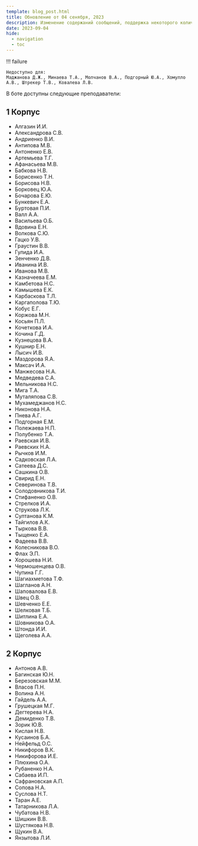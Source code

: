 ```yaml
---
template: blog_post.html
title: Обновление от 04 сенября, 2023 
description: Изменение содержаний сообщений, поддержка некоторого количества преподавателей
date: 2023-09-04
hide:
  - navigation
  - toc
---
```


!!! failure

    Недоступно для:
    Маджанова Д.Ж., Минаева Т.А., Молчанов В.А., Подгорный Ю.А., Хомулло А.В., Штрекер Т.В., Ковалева Л.В.

В боте доступны следующие преподаватели:

## 1 Корпус

- Алгазин И.И.
- Александрова С.В.
- Андриенко В.И.
- Антипова М.В.
- Антоненко Е.В.
- Артемьева Т.Г.
- Афанасьева М.В.
- Бабкова Н.В.
- Борисенко Т.Н.
- Борисова Н.В.
- Борковец Ю.А.
- Бочарова Е.Ю.
- Бункевич Е.А.
- Буртовая П.И.
- Валл А.А.
- Васильева О.Б.
- Вдовина Е.Н.
- Волкова С.Ю.
- Гацко У.В.
- Граустин В.В.
- Гулида И.А.
- Зенченко Д.В.
- Иванина И.В.
- Иванова М.В.
- Казначеева Е.М.
- Камбетова Н.С.
- Камышева Е.К.
- Карбаскова Т.Л.
- Каргаполова Т.Ю.
- Кобус Е.Г.
- Коржова М.Н.
- Косьян П.Л.
- Кочеткова И.А.
- Кочина Г.Д.
- Кузнецова В.А.
- Кушнир Е.Н.
- Лысич И.В.
- Маздорова Я.А.
- Максач И.А.
- Манжесова Н.А.
- Медведева С.А.
- Мельникова Н.С.
- Мига Т.А.
- Муталяпова С.В.
- Мухамеджанов Н.С.
- Никонова Н.А.
- Пнева А.Г.
- Подгорная Е.М.
- Полежаева Н.П.
- Полубенко Т.А.
- Раевская И.В.
- Раевских Н.А.
- Рычков И.М.
- Садковская Л.А.
- Сатеева Д.С.
- Сашкина О.В.
- Свирид Е.Н.
- Северинова Т.В.
- Солодовникова Т.И.
- Стифаненко О.В.
- Стрелков И.А.
- Струкова Л.К.
- Султанова К.М.
- Тайгилов А.К.
- Тыркова В.В.
- Тыщенко Е.А.
- Фадеева В.В.
- Колесникова В.О.
- Флах Э.П.
- Хорошева Н.И.
- Чермошенцева О.В.
- Чупина Г.Г.
- Шагиахметова Т.Ф.
- Шагланов А.Н.
- Шаповалова Е.В.
- Швец О.В.
- Шевченко Е.Е.
- Шелковая Т.Б.
- Шитлина Е.А.
- Шовникова О.А.
- Штонда И.И.
- Щеголева А.А.


## 2 Корпус

- Антонов А.В.
- Багинская Ю.Н.
- Березовская М.М.
- Власов П.Н.
- Волина А.Н.
- Гайдель А.А.
- Грушецкая М.Г.
- Дегтерева Н.А.
- Демиденко Т.В.
- Зорик Ю.В.
- Кислая Н.В.
- Кусаинов Б.А.
- Нейфельд О.С.
- Никифоров В.К.
- Никифорова И.Е.
- Плюхина О.А.
- Рубаненко Н.А.
- Сабаева И.П.
- Сафрановская А.П.
- Сопова Н.А.
- Суслова Н.Т.
- Таран А.Е.
- Татарникова Л.А.
- Чубатова Н.В.
- Шишкин В.В.
- Шустякова Н.В.
- Щукин В.А.
- Янзытова Л.И.
